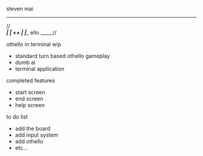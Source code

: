 steven mai

 _____
//  ___\
| |     ++
| |____ ello
\_____//


othello in terminal wip
* standard turn based othello gameplay
* dumb ai
* terminal application


completed features
* start screen 
* end screen
* help screen

to do list
* add the board
* add input system
* add othello
* etc...
